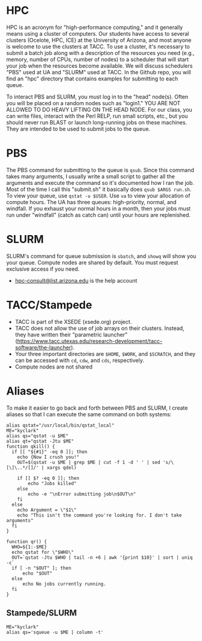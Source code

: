 # HPC

HPC is an acronym for "high-performance computing," and it generally means using a cluster of computers.  Our students have access to several clusters (Ocelote, HPC, ICE) at the University of Arizona, and most anyone is welcome to use the clusters at TACC.  To use a cluster, it's necessary to submit a batch job along with a description of the resources you need (e.g., memory, number of CPUs, number of nodes) to a scheduler that will start your job when the resources become available.  We will discuss schedulers "PBS" used at UA and "SLURM" used at TACC.  In the Github repo, you will find an "hpc" directory that contains examples for submitting to each queue.

To interact PBS and SLURM, you must log in to the "head" node(s).  Often you will be placed on a random nodes such as "login1."  YOU ARE NOT ALLOWED TO DO HEAVY LIFTING ON THE HEAD NODE.  For our class, you can write files, interact with the Perl RELP, run small scripts, etc., but you should never run BLAST or launch long-running jobs on these machines.  They are intended to be used to submit jobs to the queue.

# PBS

The PBS command for submitting to the queue is ```qsub```.  Since this command takes many arguments, I usually write a small script to gather all the arguments and execute the command so it's documented how I ran the job.  Most of the time I call this "submit.sh" it basically does ```qsub $ARGS run.sh```.  To view your queue, use ```qstat -u $USER```.  Use ```va``` to view your allocation of compute hours.  The UA has three queues: high-priority, normal, and windfall.  If you exhaust your normal hours in a month, then your jobs must run under "windfall" (catch as catch can) until your hours are replenished.

# SLURM

SLURM's command for queue submission is ```sbatch```, and ```showq``` will show you your queue.  Compute nodes are shared by default.  You must request exclusive access if you need.  

* hpc-consult@list.arizona.edu is the help account

# TACC/Stampede

* TACC is part of the XSEDE (xsede.org) project.  
* TACC does not allow the use of job arrays on their clusters.  Instead, they have written their "parametric launcher" (https://www.tacc.utexas.edu/research-development/tacc-software/the-launcher).
* Your three important directories are ```$HOME```, ```$WORK```, and ```$SCRATCH```, and they can be accessed with ```cd```, ```cdw```, and ```cds```, respectively.  
* Compute nodes are not shared

# Aliases

To make it easier to go back and forth between PBS and SLURM, I create aliases so that I can execute the same command on both systems:


```
alias qstat="/usr/local/bin/qstat_local"
ME="kyclark"
alias qs="qstat -u $ME"
alias qt="qstat -Jtu $ME"
function qkill() {
  if [[ "${#1}" -eq 0 ]]; then
    echo {Now I crush you!"
    OUT=$(qstat -u $ME | grep $ME | cut -f 1 -d ' ' | sed 's/\[\]\..*/[]/' | xargs qdel)

    if [[ $? -eq 0 ]]; then
        echo "Jobs killed"
    else
        echo -e "\nError submitting job\n$OUT\n"
    fi
  else
    echo Argument = \"$1\"
    echo "This isn't the command you're looking for. I don't take arguments"
  fi
}

function qr() {
  WHO=${1:-$ME}
  echo qstat for \"$WHO\"
  OUT=`qstat -Jtu $WHO | tail -n +6 | awk '{print $10}' | sort | uniq -c`
  if [ -n "$OUT" ]; then
      echo "$OUT"
  else
      echo No jobs currently running.
  fi
}
```

## Stampede/SLURM

```
ME="kyclark"
alias qs='squeue -u $ME | column -t'
```
